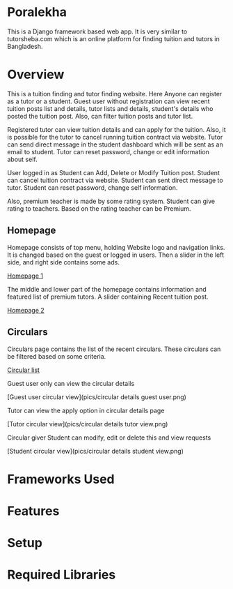 # Poralekha
This is a Django framework based web app. It is very similar to tutorsheba.com which is an online platform for finding tuition and tutors in Bangladesh.

# Overview
This is a tuition finding and tutor finding website. Here Anyone can register as a tutor or a student. Guest user without registration can view recent tuition posts list and details, tutor lists and details, student's details who posted the tuition post. Also, can filter tuition posts and tutor list.

Registered tutor can view tuition details and can apply for the tuition. Also, it is possible for the tutor to cancel running tuition contract via website. Tutor can send direct message in the student dashboard which will be sent as an email to student. Tutor can reset password, change or edit information about self.

User logged in as Student can Add, Delete or Modify Tuition post. Student can cancel tuition contract via website. Student can sent direct message to tutor. Student can reset password, change self information.

Also, premium teacher is made by some rating system. Student can give rating to teachers. Based on the rating teacher can be Premium.

## Homepage

Homepage consists of top menu, holding Website logo and navigation links. It is changed based on the guest or logged in users. Then a slider in the left side, and right side contains some ads.

[Homepage 1](pics/homepage1.png)

The middle and lower part of the homepage contains information and featured list of premium tutors. A slider containing Recent tuition post.

[Homepage 2](pics/homepage2.png)

## Circulars

Circulars page contains the list of the recent circulars. These circulars can be filtered based on some criteria.

[Circular list](pics/circulars.png)

Guest user only can view the circular details

[Guest user circular view](pics/circular details guest user.png)

Tutor can view the apply option in circular details page

[Tutor circular view](pics/circular details tutor view.png)

Circular giver Student can modify, edit or delete this and view requests

[Student circular view](pics/circular details student view.png)

# Frameworks Used

# Features

# Setup

# Required Libraries
